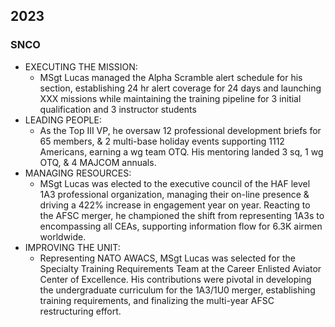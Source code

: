 ## 2023

### SNCO

- EXECUTING THE MISSION:
  - MSgt Lucas managed the Alpha Scramble alert schedule for his section, establishing 24 hr alert coverage for 24 days and launching XXX missions while maintaining the training pipeline for 3 initial qualification and 3 instructor students
- LEADING PEOPLE:
  - As the Top III VP, he oversaw 12 professional development briefs for 65 members, & 2 multi-base holiday events supporting 1112 Americans, earning a wg team OTQ.  His mentoring landed 3 sq, 1 wg OTQ, & 4 MAJCOM annuals.
- MANAGING RESOURCES:
  - MSgt Lucas was elected to the executive council of the HAF level 1A3 professional organization, managing their on-line presence & driving a 422% increase in engagement year on year. Reacting to the AFSC merger, he championed the shift from representing 1A3s to encompassing all CEAs, supporting information flow for 6.3K airmen worldwide.
- IMPROVING THE UNIT:
  - Representing NATO AWACS, MSgt Lucas was selected for the Specialty Training Requirements Team at the Career Enlisted Aviator Center of Excellence. His contributions were pivotal in developing the undergraduate curriculum for the 1A3/1U0 merger, establishing training requirements, and finalizing the multi-year AFSC restructuring effort.

